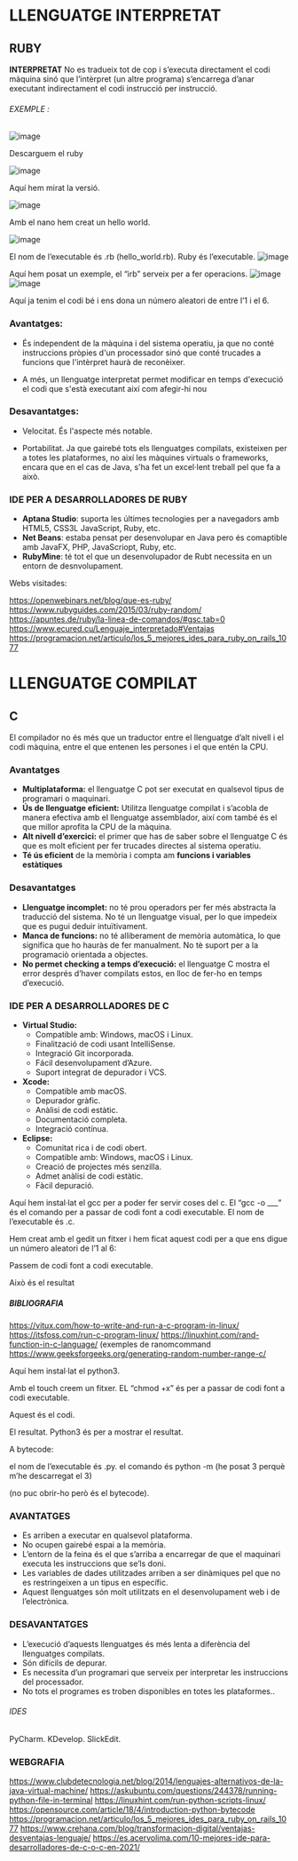 # LLENGUATGE INTERPRETAT

## RUBY


**INTERPRETAT**
No es tradueix tot de cop i s’executa directament el codi màquina sinó que l’intèrpret (un altre programa) s’encarrega d’anar executant indirectament el codi instrucció per instrucció.

###### EXEMPLE :

![image](https://user-images.githubusercontent.com/114908591/195207824-f3afec8c-86fe-4c72-93ee-08beeeb62a47.png)


Descarguem el ruby

![image](https://user-images.githubusercontent.com/114908591/195208010-2d276b7a-e1fe-48b6-a8e4-a1a17601d3ae.png)


Aquí hem mirat la versió.

![image](https://user-images.githubusercontent.com/114908591/195208069-b384d113-6038-48ec-89c4-692cdb7a80cd.png)


Amb el nano hem creat un hello world.


![image](https://user-images.githubusercontent.com/114908591/195208112-458f6f4d-975c-4f65-9d63-a897d28504c9.png)


El nom de l’executable és .rb (hello_world.rb).
Ruby és l’executable.
![image](https://user-images.githubusercontent.com/114908591/195208145-206e8755-d538-4dcb-8974-c113af18b2e5.png)


Aquí hem posat un exemple, el “irb” serveix per a fer operacions.
![image](https://user-images.githubusercontent.com/114908591/195208196-fc88873d-18ce-431a-aea0-483d23b7e6fc.png)
![image](https://user-images.githubusercontent.com/114908591/195208262-00ba2e3d-0b34-444d-9ae5-b5714c835a59.png)




Aquí ja tenim el codi bé i ens dona un número aleatori de entre l’1 i el 6.
### Avantatges:

- És independent de la màquina i del sistema operatiu, ja que no conté instruccions pròpies d'un processador sinó que conté trucades a funcions que l'intèrpret haurà de reconèixer. 

- A més, un llenguatge interpretat permet modificar en temps d'execució el codi que s'està executant així com afegir-hi nou

### Desavantatges:

- Velocitat. És l'aspecte més notable.

- Portabilitat. Ja que gairebé tots els llenguatges compilats, existeixen per a totes les plataformes, no així les màquines virtuals o frameworks, encara que en el cas de Java, s'ha fet un excel·lent treball pel que fa a això.

### IDE PER A DESARROLLADORES DE RUBY
-  **Aptana Studio**: suporta les últimes tecnologies per a navegadors amb HTML5, CSS3L JavaScript, Ruby, etc.
- **Net Beans**: estaba pensat per desenvolupar en Java pero és comaptible amb JavaFX, PHP, JavaScriopt, Ruby, etc.
- **RubyMine**: té tot el que un desenvolupador de Rubt necessita en un entorn de desnvolupament.


Webs visitades:

https://openwebinars.net/blog/que-es-ruby/ 
https://www.rubyguides.com/2015/03/ruby-random/
https://apuntes.de/ruby/la-linea-de-comandos/#gsc.tab=0
https://www.ecured.cu/Lenguaje_interpretado#Ventajas
https://programacion.net/articulo/los_5_mejores_ides_para_ruby_on_rails_1077

# LLENGUATGE COMPILAT

## C

El compilador no és més que un traductor entre el llenguatge d’alt nivell i el codi màquina, entre el que entenen les persones i el que entén la CPU.

### Avantatges
- **Multiplataforma:** el llenguatge C pot ser executat en qualsevol tipus de programari o maquinari.
- **Ús de llenguatge eficient:** Utilitza llenguatge compilat i s’acobla de manera efectiva amb el llenguatge assemblador, així com també és el que millor aprofita la CPU de la màquina.
- **Alt nivell d’exercici:** el primer que has de saber sobre el llenguatge C és que es molt eficient per fer trucades directes al sistema operatiu.
- **Té ús eficient** de la memòria i compta am **funcions i variables estàtiques**
### Desavantatges
- **Llenguatge incomplet:** no té prou operadors per fer més abstracta la traducció del sistema. No té un llenguatge visual, per lo que impedeix que es pugui deduir intuïtivament.
- **Manca de funcions:** no té alliberament de memòria automàtica, lo que significa que ho hauràs de fer manualment. No tè suport per a la programaciò orientada a objectes.
- **No permet checking a temps d’execució:** el llenguatge C mostra el error després d’haver compilats estos, en lloc de fer-ho en temps d’execució.

### IDE PER A DESARROLLADORES DE C

- **Virtual Studio:** 
	- Compatible amb: Windows, macOS i Linux.
	- Finalització de codi usant IntelliSense.
	- Integració Git incorporada.
	- Fácil desenvolupament d’Azure.
	- Suport integrat de depurador i VCS.
- **Xcode:**
	- Compatible amb macOS.
	- Depurador gràfic.
	- Anàlisi de codi estàtic.
	- Documentació completa.
	- Integració contínua.
- **Eclipse:**
	- Comunitat rica i de codi obert.
	- Compatible amb: Windows, macOS i Linux.
	- Creació de projectes més senzilla.
	- Admet anàlisi de codi estàtic.
	- Fàcil depuració.







Aquí hem instal·lat el gcc per a poder fer servir coses del c.
El “gcc -o ___” és el comando per a passar de codi font a codi executable.
El nom de l’executable és .c.



Hem creat amb el gedit un fitxer i hem ficat aquest codi per a que ens digue un número aleatori de l’1 al 6:




Passem de codi font a codi executable.


Això és el resultat



##### BIBLIOGRAFIA
https://vitux.com/how-to-write-and-run-a-c-program-in-linux/
https://itsfoss.com/run-c-program-linux/
https://linuxhint.com/rand-function-in-c-language/ (exemples de ranomcommand
https://www.geeksforgeeks.org/generating-random-number-range-c/














Aquí hem instal·lat el python3.

Amb el touch creem un fitxer.
EL “chmod +x” és per a passar de codi font a codi executable.


Aquest és el codi.


El resultat.
Python3 és per a mostrar el resultat.

A bytecode:


el nom de l’executable és .py.
el comando és python -m (he posat 3 perquè m’he descarregat el 3)

(no puc obrir-ho però és el bytecode).

### AVANTATGES
- Es arriben a executar en qualsevol plataforma.
- No ocupen gairebé espai a la memòria.
- L’entorn de la feina és el que s’arriba a encarregar de que el maquinari executa les instruccions que se’ls doni.
- Les variables de dades utilitzades arriben a ser dinàmiques pel que no es restringeixen a un tipus en específic.
- Aquest llenguatges són molt utilitzats en el desenvolupament web i de l’electrònica.

### DESAVANTATGES
- L’execució d’aquests llenguatges és més lenta a diferència del llenguatges compilats.
- Són difícils de depurar.
- Es necessita d’un programari que serveix per interpretar les instruccions del processador.
- No tots el programes es troben disponibles en totes les plataformes..




###### IDES
PyCharm.
KDevelop.
SlickEdit.



### WEBGRAFIA
https://www.clubdetecnologia.net/blog/2014/lenguajes-alternativos-de-la-java-virtual-machine/
https://askubuntu.com/questions/244378/running-python-file-in-terminal
https://linuxhint.com/run-python-scripts-linux/
https://opensource.com/article/18/4/introduction-python-bytecode 
https://programacion.net/articulo/los_5_mejores_ides_para_ruby_on_rails_1077 
https://www.crehana.com/blog/transformacion-digital/ventajas-desventajas-lenguaje/ 
https://es.acervolima.com/10-mejores-ide-para-desarrolladores-de-c-o-c-en-2021/ 
